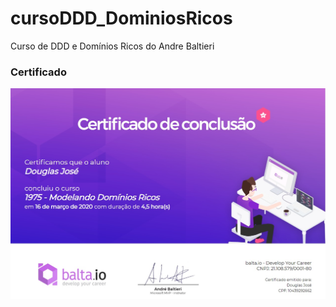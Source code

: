 # cursoDDD_DominiosRicos
Curso de DDD e Domínios Ricos do Andre Baltieri


### Certificado 

![Screenshot](certificate.jpg)
